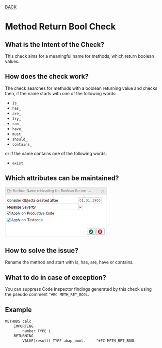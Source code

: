 [BACK](../check_documentation.md)

# Method Return Bool Check
## What is the Intent of the Check?
This check aims for a meaningful name for methods, which return boolean values.

## How does the check work?
The check searches for methods with a boolean returning value and checks then, if the name starts with one of the following words:
* `is_`
* `has_`
* `are_`
* `try_`
* `can_`
* `have_`
* `must_`
* `should_`
* `contains_`

or if the name contains one of the following words:
* `exist`

## Which attributes can be maintained?
![Attributes](./img/method_name_returning_boolean.png)

## How to solve the issue?
Rename the method and start with is, has, are, have or contains.

## What to do in case of exception?
You can suppress Code Inspector findings generated by this check using the pseudo comment `"#EC METH_RET_BOOL`.

## Example
```abap
METHODS calc
    IMPORTING 
        number TYPE i
    RETURNING 
        VALUE(result) TYPE abap_bool.     "#EC METH_RET_BOOL
```